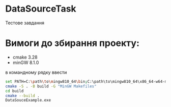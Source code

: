 # DataSourceTask
Тестове завдання

# Вимоги до збирання проекту:
 - cmake 3.28
 - minGW 8.1.0 

в командному рядку ввести

```bash
set PATH=C:\path\to\mingw810_64\bin;C:\path\to\mingw810_64\x86_64-w64-mingw32\lib;%PATH%
cmake -S . -B build -G "MinGW Makefiles"
cd build
cmake --build .
DataSouceExample.exe
```
